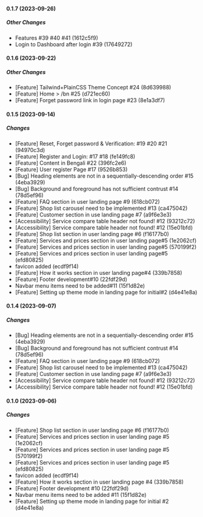 #### 0.1.7 (2023-09-26)

##### Other Changes

- Features #39 #40 #41 (1612c5f9)
- Login to Dashboard after login #39 (17649272)

#### 0.1.6 (2023-09-22)

##### Other Changes

- [Feature] Tailwind+PlainCSS Theme Concept #24 (8d639988)
- [Feature] Home > /bn #25 (d721ec60)
- [Feature] Forget password link in login page #23 (8e1a3df7)

#### 0.1.5 (2023-09-14)

##### Changes

- [Feature] Reset, Forget password & Verification: #19 #20 #21 (94970c3d)
- [Feature] Register and Login: #17 #18 (fe149fc8)
- [Feature] Content in Bengali #22 (396fc2e6)
- [Feature] User register Page #17 (9526b853)
- [Bug] Heading elements are not in a sequentially-descending order #15 (4eba3929)
- [Bug] Background and foreground has not sufficient contrust #14 (78d5ef96)
- [Feature] FAQ section in user landing page #9 (618cb072)
- [Feature] Shop list carousel need to be implemented #13 (ca475042)
- [Feature] Customer section in use landing page #7 (a9f6e3e3)
- [Accessibility] Service compare table header not found! #12 (93212c72)
- [Accessibility] Service compare table header not found! #12 (15e01bfd)
- [Feature] Shop list section in user landing page #6 (f16177b0)
- [Feature] Services and prices section in user landing page#5 (1e2062cf)
- [Feature] Services and prices section in user landing page#5 (570199f2)
- [Feature] Services and prices section in user landing page#5 (efd80825)
- favicon added (ecdf9f14)
- [Feature] How it works section in user landing page#4 (339b7858)
- [Feature] Footer development#10 (22fdf29d)
- Navbar menu items need to be added#11 (15f1d82e)
- [Feature] Setting up theme mode in landing page for initial#2 (d4e41e8a)

#### 0.1.4 (2023-09-07)

##### Changes

- [Bug] Heading elements are not in a sequentially-descending order #15 (4eba3929)
- [Bug] Background and foreground has not sufficient contrust #14 (78d5ef96)
- [Feature] FAQ section in user landing page #9 (618cb072)
- [Feature] Shop list carousel need to be implemented #13 (ca475042)
- [Feature] Customer section in use landing page #7 (a9f6e3e3)
- [Accessibility] Service compare table header not found! #12 (93212c72)
- [Accessibility] Service compare table header not found! #12 (15e01bfd)

#### 0.1.0 (2023-09-06)

##### Changes

- [Feature] Shop list section in user landing page #6 (f16177b0)
- [Feature] Services and prices section in user landing page #5 (1e2062cf)
- [Feature] Services and prices section in user landing page #5 (570199f2)
- [Feature] Services and prices section in user landing page #5 (efd80825)
- favicon added (ecdf9f14)
- [Feature] How it works section in user landing page #4 (339b7858)
- [Feature] Footer development #10 (22fdf29d)
- Navbar menu items need to be added #11 (15f1d82e)
- [Feature] Setting up theme mode in landing page for initial #2 (d4e41e8a)
